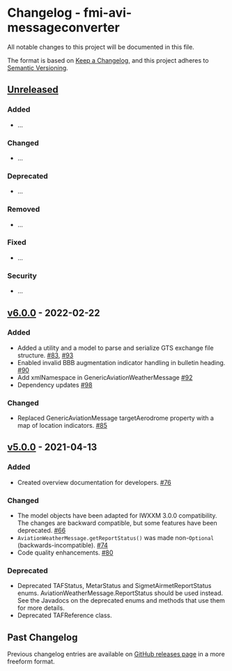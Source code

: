 # Changelog - fmi-avi-messageconverter

All notable changes to this project will be documented in this file.

The format is based on [Keep a Changelog](https://keepachangelog.com/en/1.0.0/), and this project adheres
to [Semantic Versioning](https://semver.org/spec/v2.0.0.html).

## [Unreleased]

### Added

- ...

### Changed

- ...

### Deprecated

- ...

### Removed

- ...

### Fixed

- ...

### Security

- ...

## [v6.0.0] - 2022-02-22

### Added

- Added a utility and a model to parse and serialize GTS exchange file structure. [#83], [#93]
- Enabled invalid BBB augmentation indicator handling in bulletin heading. [#90]
- Add xmlNamespace in GenericAviationWeatherMessage [#92]
- Dependency updates [#98]

### Changed

- Replaced GenericAviationMessage targetAerodrome property with a map of location indicators. [#85]

## [v5.0.0] - 2021-04-13

### Added

- Created overview documentation for developers. [#76]

### Changed

- The model objects have been adapted for IWXXM 3.0.0 compatibility. The changes are backward compatible, but some features have been deprecated. [#66]
- `AviationWeatherMessage.getReportStatus()` was made non-`Optional` (backwards-incompatible). [#74]
- Code quality enhancements. [#80]

### Deprecated

- Deprecated TAFStatus, MetarStatus and SigmetAirmetReportStatus enums. AviationWeatherMessage.ReportStatus should be used instead. See the Javadocs on the
  deprecated enums and methods that use them for more details.
- Deprecated TAFReference class.

## Past Changelog

Previous changelog entries are available on [GitHub releases page](https://github.com/fmidev/fmi-avi-messageconverter/releases) in a more freeform format.


[Unreleased]: https://github.com/fmidev/fmi-avi-messageconverter/compare/fmi-avi-messageconverter-6.0.0...HEAD

[v6.0.0]: https://github.com/fmidev/fmi-avi-messageconverter/releases/tag/fmi-avi-messageconverter-6.0.0

[v5.0.0]: https://github.com/fmidev/fmi-avi-messageconverter/releases/tag/fmi-avi-messageconverter-5.0.0

[#66]: https://github.com/fmidev/fmi-avi-messageconverter/issues/66

[#74]: https://github.com/fmidev/fmi-avi-messageconverter/issues/74

[#76]: https://github.com/fmidev/fmi-avi-messageconverter/issues/76

[#80]: https://github.com/fmidev/fmi-avi-messageconverter/issues/80

[#83]: https://github.com/fmidev/fmi-avi-messageconverter/issues/83

[#85]: https://github.com/fmidev/fmi-avi-messageconverter/issues/85

[#90]: https://github.com/fmidev/fmi-avi-messageconverter/issues/90

[#93]: https://github.com/fmidev/fmi-avi-messageconverter/issues/93

[#92]: https://github.com/fmidev/fmi-avi-messageconverter/pull/92

[#98]: https://github.com/fmidev/fmi-avi-messageconverter/pull/98
